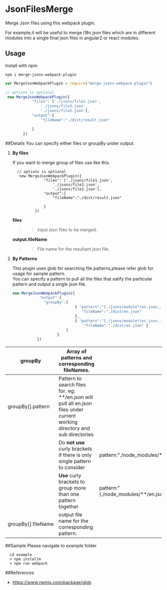 # JsonFilesMerge

Merge Json files using this webpack plugin.

For example,it will be useful to
merge i18n json files which are in different modules into a single
final json files in angular2 or react modules.

 

 
## Usage

Install with npm

```
npm i merge-jsons-webpack-plugin
```

```javascript
var MergeJsonWebpackPlugin = require("merge-jsons-webpack-plugin")

// options is optional
 new MergeJsonWebpackPlugin({
            "files": ['./jsons/file1.json',
                './jsons/file3.json',
                './jsons/file2.json'],
            "output":{
                "fileName":"./dist/result.json"

            }
        })
```

##Details
  You can specify either files or  groupBy under output.
  
  1. **By files**
  
       If you want to merge group of files use like this.
      
        ```` 
          // options is optional
           new MergeJsonWebpackPlugin({
                      "files": ['./jsons/file1.json',
                          './jsons/file3.json',
                          './jsons/file2.json'],
                      "output":{
                          "fileName":"./dist/result.json"
          
                      }
                  })
        ````
                
       **files** 
       >>  Input json files to be merged.
          
        **output.fileName**
        >> File name for the resultant json file.

  2. **By Patterns** 
       
       This plugin uses glob for searching file patterns,please refer glob for usage for sample pattern.               
                  You can specify a pattern to pull all the files that satify the particular pattern and output a single json file.
                  
       ````javascript
       new MergeJsonWebpackPlugin({
                   "output":{
                     "groupBy":[
                                   { "pattern":"{./jsons/module*/en.json,./jsons/file1.json}", 
                                      "fileName":"./dist/en.json" 
                                   },
                                   { "pattern":"{./jsons/module*/es.json,./jsons/file2.json}", 
                                       "fileName":"./dist/es.json" }
                               ]        
                           }
                  })  
     ````
   
   | groupBy            | Array of patterns and corresponding fileNames.                                                                              |                                                                 |
   |--------------------|-----------------------------------------------------------------------------------------------------------------------------|-----------------------------------------------------------------|
   | groupBy[].pattern  | Pattern to search files for. eg: **/en.json will pull all en.json files under current working directory and sub directories |                                                                 |
   |                    | Do **not use** curly brackets if there is only single pattern to consider                                                   | pattern:"./node_modules/**/en.json"                             |
   |                    | **Use** curly brackets to group more than one pattern together                                                              | pattern:"{./node_modules/**/en.json,./src/assets/i18n/en.json}" |
   | groupBy[].fileName | output file name for the corresponding pattern.                                                                             |                                                                 |
 
      
##Sample
  Please navigate to example folder
 
 ```
   cd example
   > npm installm
   > npm run webpack

```

##References

 - https://www.npmjs.com/package/glob
